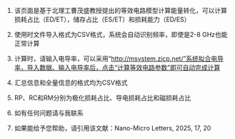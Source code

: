 1. 该页面是基于北理工曹茂盛教授提出的等效电路模型计算能量转化，可以计算损耗占比（ED/ET），储存占比（ES/ET）和损耗能力（ED/ES）

2. 使用时文件导入格式为CSV格式，系统会自动识别频率，即使是2-8 GHz也能正常计算
   
3. 计算时，请输入电导率，可以采用“http://msystem.zicp.net/”系统拟合电导率，导入数据、输入电导率后，点击“计算等效电路参数”即可自动完成计算

4. 汇总信息和全量信息的格式均为CSV格式

5. RP、RC和RM分别为极化损耗占比、导电损耗占比和磁损耗占比

6. 如有任何问题请与我联系

7. 如果能给予您帮助，请引用该文献：Nano-Micro Letters, 2025, 17, 20
